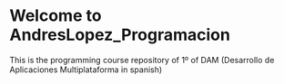 # Welcome to  AndresLopez_Programacion

This is the programming course repository of 1º of DAM (Desarrollo de Aplicaciones Multiplataforma in spanish)
